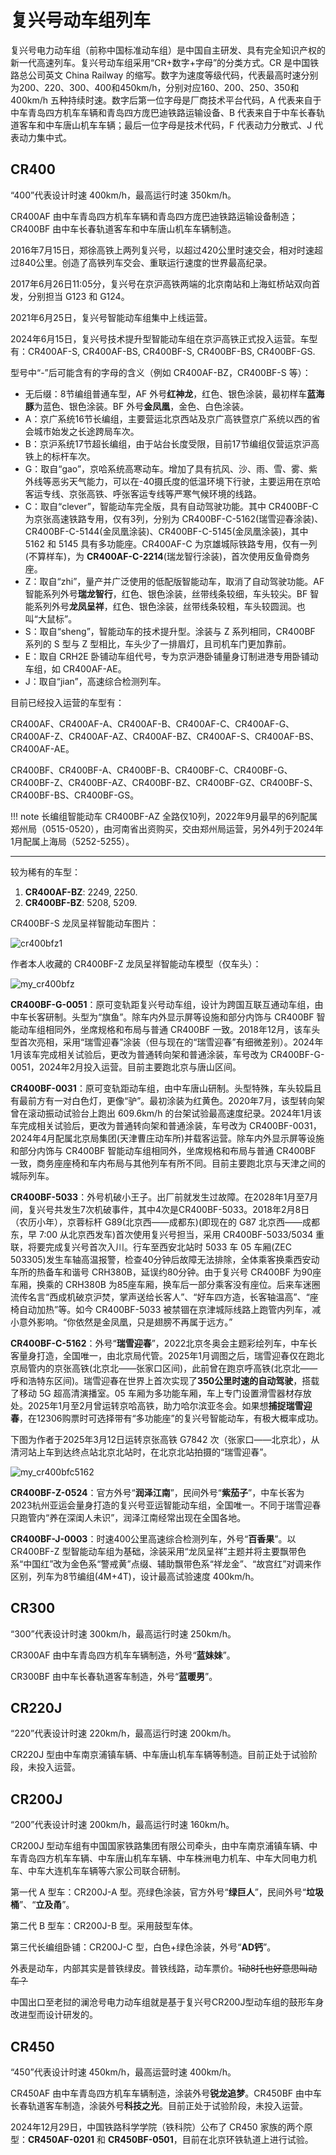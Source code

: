 # 复兴号动车组列车

复兴号电力动车组（前称中国标准动车组）是中国自主研发、具有完全知识产权的新一代高速列车。复兴号动车组采用“CR+数字+字母”的分类方式。CR 是中国铁路总公司英文 China Railway 的缩写。数字为速度等级代码，代表最高时速分别为200、220、300、400和450km/h，分别对应160、200、250、350和400km/h 五种持续时速。数字后第一位字母是厂商技术平台代码，A 代表来自于中车青岛四方机车车辆和青岛四方庞巴迪铁路运输设备、B 代表来自于中车长春轨道客车和中车唐山机车车辆；最后一位字母是技术代码，F 代表动力分散式、J 代表动力集中式。

## CR400

“400”代表设计时速 400km/h，最高运行时速 350km/h。

CR400AF 由中车青岛四方机车车辆和青岛四方庞巴迪铁路运输设备制造；CR400BF 由中车长春轨道客车和中车唐山机车车辆制造。

2016年7月15日，郑徐高铁上两列复兴号，以超过420公里时速交会，相对时速超过840公里。创造了高铁列车交会、重联运行速度的世界最高纪录。

2017年6月26日11:05分，复兴号在京沪高铁两端的北京南站和上海虹桥站双向首发，分别担当 G123 和 G124。

2021年6月25日，复兴号智能动车组集中上线运营。

2024年6月15日，复兴号技术提升型智能动车组在京沪高铁正式投入运营。车型有：CR400AF-S, CR400AF-BS, CR400BF-S, CR400BF-BS, CR400BF-GS.

型号中“-”后可能含有的字母的含义（例如 CR400AF-BZ，CR400BF-S 等）：

- 无后缀：8节编组普通车型，AF 外号**红神龙**，红色、银色涂装，最初样车**蓝海豚**为蓝色、银色涂装。BF 外号**金凤凰**，金色、白色涂装。
- A：京广系统16节长编组，主要营运北京西站及京广高铁暨京广系统以西的省会城市始发之长途跨局车次。
- B：京沪系统17节超长编组，由于站台长度受限，目前17节编组仅营运京沪高铁上的标杆车次。
- G：取自“gao”，京哈系统高寒动车。增加了具有抗风、沙、雨、雪、雾、紫外线等恶劣天气能力，可以在-40摄氏度的低温环境下行驶，主要运用在京哈客运专线、京张高铁、呼张客运专线等严寒气候环境的线路。
- C：取自“clever”，智能动车完全版，具有自动驾驶功能。其中 CR400BF-C 为京张高速铁路专用，仅有3列，分别为 CR400BF-C-5162(瑞雪迎春涂装)、CR400BF-C-5144(金凤凰涂装)、CR400BF-C-5145(金凤凰涂装)，其中 5162 和 5145 具有多功能座。CR400AF-C 为京雄城际铁路专用，仅有一列(不算样车)，为 **CR400AF-C-2214**(瑞龙智行涂装)，首次使用反鱼骨商务座。
- Z：取自“zhi”，量产并广泛使用的低配版智能动车，取消了自动驾驶功能。AF 智能系列外号**瑞龙智行**，红色、银色涂装，丝带线条较细，车头较尖。BF 智能系列外号**龙凤呈祥**，红色、银色涂装，丝带线条较粗，车头较圆润。也叫“大鼠标”。
- S：取自“sheng”，智能动车的技术提升型。涂装与 Z 系列相同，CR400BF 系列的 S 型与 Z 型相比，车头少了一排眉灯，且司机车门更加靠前。
- E：取自 CRH2E 卧铺动车组代号，专为京沪港卧铺量身订制进港专用卧铺动车组，如 CR400AF-AE。
- J：取自“jian”，高速综合检测列车。

目前已经投入运营的车型有：

CR400AF、CR400AF-A、CR400AF-B、CR400AF-C、CR400AF-G、CR400AF-Z、CR400AF-AZ、CR400AF-BZ、CR400AF-S、CR400AF-BS、CR400AF-AE。

CR400BF、CR400BF-A、CR400BF-B、CR400BF-C、CR400BF-G、CR400BF-Z、CR400BF-AZ、CR400BF-BZ、CR400BF-GZ、CR400BF-S、CR400BF-BS、CR400BF-GS。

!!! note
    长编组智能动车 CR400BF-AZ 全路仅10列，2022年9月最早的6列配属郑州局（0515-0520），由河南省出资购买，交由郑州局运营，另外4列于2024年1月配属上海局（5252-5255）。

---

较为稀有的车型：

1. **CR400AF-BZ**: 2249, 2250.
2. **CR400BF-BZ**: 5208, 5209.

CR400BF-S 龙凤呈祥智能动车图片：

![cr400bfz1](https://cdn.jsdelivr.net/gh/DerrickMarcus/picgo_image/images/cr400bfz1.jpg)

作者本人收藏的 CR400BF-Z 龙凤呈祥智能动车模型（仅车头）：

![my_cr400bfz](https://cdn.jsdelivr.net/gh/DerrickMarcus/picgo_image/images/my_cr400bfz.jpg)

**CR400BF-G-0051**：原可变轨距复兴号动车组，设计为跨国互联互通动车组，由中车长客研制。头型为“旗鱼”。除车内外显示屏等设施和部分内饰与 CR400BF 智能动车组相同外，坐席规格和布局与普通 CR400BF 一致。2018年12月，该车头型首次亮相，采用“瑞雪迎春”涂装（但与现在的“瑞雪迎春”有细微差别）。2024年1月该车完成相关试验后，更改为普通转向架和普通涂装，车号改为 CR400BF-G-0051，2024年2月投入运营。目前主要跑北京与唐山区间。

**CR400BF-0031**：原可变轨距动车组，由中车唐山研制。头型特殊，车头较扁且有最前方有一对白色灯，更像“驴”。最初涂装为红黄色。2020年7月，该型转向架曾在滚动振动试验台上跑出 609.6km/h 的台架试验最高速度纪录。2024年1月该车完成相关试验后，更改为普通转向架和普通涂装，车号改为 CR400BF-0031，2024年4月配属北京局集团(天津曹庄动车所)并载客运营。除车内外显示屏等设施和部分内饰与 CR400BF 智能动车组相同外，坐席规格和布局与普通 CR400BF 一致，商务座座椅和车内布局与其他列车有所不同。目前主要跑北京与天津之间的城际列车。

**CR400BF-5033**：外号机破小王子。出厂前就发生过故障。在2028年1月至7月间，复兴号共发生7次机破事件，其中4次是CR400BF-5033。2018年2月8日（农历小年），京蓉标杆 G89(北京西——成都东)(即现在的 G87 北京西——成都东，早 7:00 从北京西发车)首次使用复兴号担当，采用 CR400BF-5033/5034 重联，将要完成复兴号首次入川。行车至西安北站时 5033 车 05 车厢(ZEC 503305)发生车轴高温报警，检查40分钟后故障无法排除，全体乘客换乘西安动车所的热备车和谐号 CRH380B，延误约80分钟。由于复兴号 CR400BF 为90座车厢，换乘的 CRH380B 为85座车厢，换车后一部分乘客没有座位。后来车迷圈流传名言“西成机破京沪焚，掌声送给长客人”、“好车四方造，长客轴温高”、“座椅自动加热”等。如今 CR400BF-5033 被禁锢在京津城际线路上跑管内列车，减小意外影响。“你依然是金凤凰，只是翅膀不再属于远方。”

**CR400BF-C-5162**：外号“**瑞雪迎春**”，2022北京冬奥会主题彩绘列车，中车长客量身打造，全国唯一，由北京局代管。2025年1月调图之后，瑞雪迎春仅在跑北京局管内的京张高铁(北京北——张家口区间)，此前曾在跑京呼高铁(北京北——呼和浩特东区间)。瑞雪迎春在世界上首次实现了**350公里时速的自动驾驶**，搭载了移动 5G 超高清演播室。05 车厢为多功能车厢，车上专门设置滑雪器材存放处。2025年1月至2月曾运转京哈高铁，助力哈尔滨亚冬会。如果想**捕捉瑞雪迎春**，在12306购票时可选择带有“多功能座”的复兴号智能动车，有极大概率成功。

下图为作者于2025年3月12日运转京张高铁 G7842 次（张家口——北京北），从清河站上车到达终点站北京北站时，在北京北站拍摄的“瑞雪迎春”。

![my_cr400bfc5162](https://cdn.jsdelivr.net/gh/DerrickMarcus/picgo_image/images/my_cr400bfc5162.jpg)

**CR400BF-Z-0524**：官方外号“**润泽江南**”，民间外号“**紫茄子**”，中车长客为2023杭州亚运会量身打造的复兴号亚运智能动车组，全国唯一。不同于瑞雪迎春只跑管内“养在深闺人未识”，润泽江南经常出现在全国各地。

**CR400BF-J-0003**：时速400公里高速综合检测列车，外号“**百香果**”。以 CR400BF-Z 型智能动车组为基础，涂装采用“龙凤呈祥”主题并将主要飘带色系“中国红”改为金色系“警戒黄”点缀、辅助飘带色系“祥龙金”、“故宫红”对调来作区别，列车为8节编组(4M+4T)，设计最高试验速度 400km/h。

## CR300

“300”代表设计时速 300km/h，最高运行时速 250km/h。

CR300AF 由中车青岛四方机车车辆制造，外号“**蓝妹妹**”。

CR300BF 由中车长春轨道客车制造，外号“**蓝暖男**”。

## CR220J

“220”代表设计时速 220km/h，最高运行时速 200km/h。

CR220J 型由中车南京浦镇车辆、中车唐山机车车辆等制造。目前正处于试验阶段，未投入运营。

## CR200J

“200”代表设计时速 200km/h，最高运行时速 160km/h。

CR200J 型动车组有中国国家铁路集团有限公司牵头，由中车南京浦镇车辆、中车青岛四方机车车辆、中车唐山机车车辆、中车株洲电力机车、中车大同电力机车、中车大连机车车辆等六家公司联合研制。

第一代 A 型车：CR200J-A 型。亮绿色涂装，官方外号“**绿巨人**”，民间外号“**垃圾桶**”、“**立及甬**”。

第二代 B 型车：CR200J-B 型。采用鼓型车体。

第三代长编组卧铺：CR200J-C 型，白色+绿色涂装，外号“**AD钙**”。

外表是动车，内部其实是普铁绿皮。普铁线路，动车票价。~~1动8托也好意思叫动车？~~

中国出口至老挝的澜沧号电力动车组就是基于复兴号CR200J型动车组的鼓形车身改进型而设计研发的。

## CR450

“450”代表设计时速 450km/h，最高运营时速 400km/h。

CR450AF 由中车青岛四方机车车辆制造，涂装外号**锐龙追梦**。CR450BF 由中车长春轨道客车制造，涂装外号**科技之光**。目前正处于试验阶段，未投入运营。

2024年12月29日，中国铁路科学学院（铁科院）公布了 CR450 家族的两个原型：**CR450AF-0201** 和 **CR450BF-0501**，目前在北京环铁轨道上进行试验。
